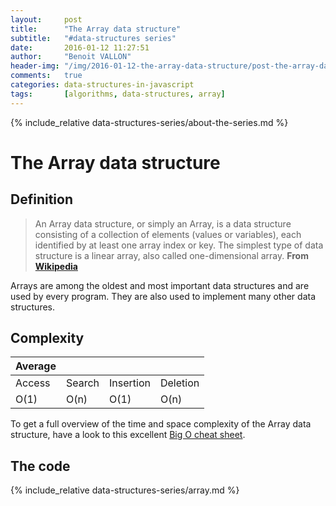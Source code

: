 ```yaml
---
layout:     post
title:      "The Array data structure"
subtitle:   "#data-structures series"
date:       2016-01-12 11:27:51
author:     "Benoit VALLON"
header-img: "/img/2016-01-12-the-array-data-structure/post-the-array-data-structure.jpg"
comments:   true
categories: data-structures-in-javascript
tags:       [algorithms, data-structures, array]
---
```


<p></p>

{% include_relative data-structures-series/about-the-series.md %}

# The Array data structure

## Definition

> An Array data structure, or simply an Array, is a data structure consisting of a collection of elements (values or variables), each identified by at least one array index or key. The simplest type of data structure is a linear array, also called one-dimensional array.
**From [Wikipedia](https://en.wikipedia.org/wiki/Array_data_structure)**

Arrays are among the oldest and most important data structures and are used by every program. They are also used to implement many other data structures.

## Complexity

Average ||||
--- | --- | --- | ---
Access|Search|Insertion|Deletion
O(1) | O(n) | O(1) | O(n)

To get a full overview of the time and space complexity of the Array data structure, have a look to this excellent [Big O cheat sheet](http://bigocheatsheet.com/).

## The code

{% include_relative data-structures-series/array.md %}
